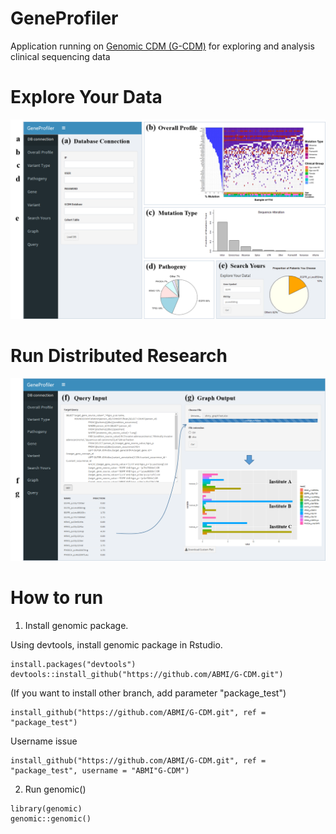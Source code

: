 # GeneProfiler
Application running on [Genomic CDM (G-CDM)](https://github.com/ABMI/GeneProfiler/wiki) for exploring and analysis clinical sequencing data

# Explore Your Data
![ERD](Image/exploringData.png)

# Run Distributed Research
![ERD](Image/runDistributeResearch.png)

# How to run

1. Install genomic package.

Using devtools, install genomic package in Rstudio.

```
install.packages("devtools")
devtools::install_github("https://github.com/ABMI/G-CDM.git")
```

(If you want to install other branch, add parameter "package_test")

```
install_github("https://github.com/ABMI/G-CDM.git", ref = "package_test")
```

Username issue

```
install_github("https://github.com/ABMI/G-CDM.git", ref = "package_test", username = "ABMI"G-CDM")
```

2. Run genomic()

```
library(genomic)
genomic::genomic()
```
